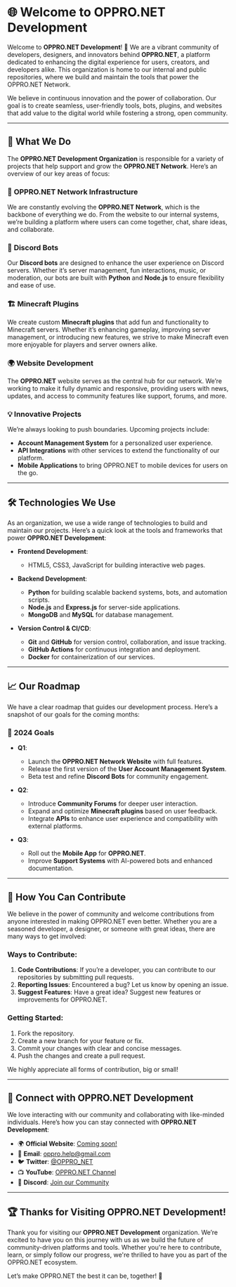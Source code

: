 # 🌐 Welcome to OPPRO.NET Development

Welcome to **OPPRO.NET Development**! 🚀 We are a vibrant community of developers, designers, and innovators behind **OPPRO.NET**, a platform dedicated to enhancing the digital experience for users, creators, and developers alike. This organization is home to our internal and public repositories, where we build and maintain the tools that power the OPPRO.NET Network.

We believe in continuous innovation and the power of collaboration. Our goal is to create seamless, user-friendly tools, bots, plugins, and websites that add value to the digital world while fostering a strong, open community.

---

## 🚀 What We Do
The **OPPRO.NET Development Organization** is responsible for a variety of projects that help support and grow the **OPPRO.NET Network**. Here’s an overview of our key areas of focus:

### 🔧 **OPPRO.NET Network Infrastructure**
We are constantly evolving the **OPPRO.NET Network**, which is the backbone of everything we do. From the website to our internal systems, we’re building a platform where users can come together, chat, share ideas, and collaborate.

### 🤖 **Discord Bots**
Our **Discord bots** are designed to enhance the user experience on Discord servers. Whether it’s server management, fun interactions, music, or moderation, our bots are built with **Python** and **Node.js** to ensure flexibility and ease of use.

### 🏗️ **Minecraft Plugins**
We create custom **Minecraft plugins** that add fun and functionality to Minecraft servers. Whether it’s enhancing gameplay, improving server management, or introducing new features, we strive to make Minecraft even more enjoyable for players and server owners alike.

### 🌍 **Website Development**
The **OPPRO.NET** website serves as the central hub for our network. We’re working to make it fully dynamic and responsive, providing users with news, updates, and access to community features like support, forums, and more.

### 💡 **Innovative Projects**
We’re always looking to push boundaries. Upcoming projects include:
- **Account Management System** for a personalized user experience.
- **API Integrations** with other services to extend the functionality of our platform.
- **Mobile Applications** to bring OPPRO.NET to mobile devices for users on the go.

---

## 🛠️ Technologies We Use
As an organization, we use a wide range of technologies to build and maintain our projects. Here’s a quick look at the tools and frameworks that power **OPPRO.NET Development**:

- **Frontend Development**:
    - HTML5, CSS3, JavaScript for building interactive web pages.

- **Backend Development**:
    - **Python** for building scalable backend systems, bots, and automation scripts.
    - **Node.js** and **Express.js** for server-side applications.
    - **MongoDB** and **MySQL** for database management.

- **Version Control & CI/CD**:
    - **Git** and **GitHub** for version control, collaboration, and issue tracking.
    - **GitHub Actions** for continuous integration and deployment.
    - **Docker** for containerization of our services.
---

## 📈 Our Roadmap

We have a clear roadmap that guides our development process. Here’s a snapshot of our goals for the coming months:

### 🌟 **2024 Goals**
- **Q1**:
    - Launch the **OPPRO.NET Network Website** with full features.
    - Release the first version of the **User Account Management System**.
    - Beta test and refine **Discord Bots** for community engagement.

- **Q2**:
    - Introduce **Community Forums** for deeper user interaction.
    - Expand and optimize **Minecraft plugins** based on user feedback.
    - Integrate **APIs** to enhance user experience and compatibility with external platforms.

- **Q3**:
    - Roll out the **Mobile App** for **OPPRO.NET**.
    - Improve **Support Systems** with AI-powered bots and enhanced documentation.

---

## 🤝 How You Can Contribute

We believe in the power of community and welcome contributions from anyone interested in making OPPRO.NET even better. Whether you are a seasoned developer, a designer, or someone with great ideas, there are many ways to get involved:

### **Ways to Contribute**:
1. **Code Contributions**: If you’re a developer, you can contribute to our repositories by submitting pull requests.
2. **Reporting Issues**: Encountered a bug? Let us know by opening an issue.
3. **Suggest Features**: Have a great idea? Suggest new features or improvements for OPPRO.NET.

### **Getting Started**:
1. Fork the repository.
2. Create a new branch for your feature or fix.
3. Commit your changes with clear and concise messages.
4. Push the changes and create a pull request.

We highly appreciate all forms of contribution, big or small!

---

## 🤝 Connect with OPPRO.NET Development
We love interacting with our community and collaborating with like-minded individuals. Here’s how you can stay connected with **OPPRO.NET Development**:

- 🌍 **Official Website**: [Coming soon!](#)
- 📧 **Email**: [oppro.help@gmail.com](mailto:oppro.help@gmail.com)
- 🐦 **Twitter**: [@OPPRO_NET](https://twitter.com/OPPRO_NET)
- 📺 **YouTube**: [OPPRO.NET Channel](https://youtube.com/c/OPPRONET)
- 💬 **Discord**: [Join our Community](https://discord.gg/OPPRO_NET)

---

## 🏆 Thanks for Visiting OPPRO.NET Development!

Thank you for visiting our **OPPRO.NET Development** organization. We’re excited to have you on this journey with us as we build the future of community-driven platforms and tools. Whether you're here to contribute, learn, or simply follow our progress, we're thrilled to have you as part of the OPPRO.NET ecosystem.

Let’s make OPPRO.NET the best it can be, together! 🌟
